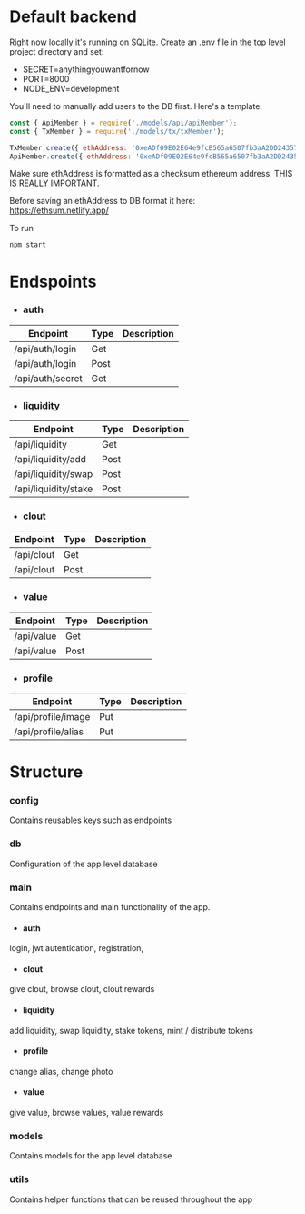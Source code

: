 # Default backend

Right now locally it's running on SQLite.
Create an .env file in the top level project directory and set:
* SECRET=anythingyouwantfornow
* PORT=8000
* NODE_ENV=development


You'll need to manually add users to the DB first. Here's a template:
```javascript
const { ApiMember } = require('./models/api/apiMember');
const { TxMember } = require('./models/tx/txMember');

TxMember.create({ ethAddress: '0xeADf09E02E64e9fcB565a6507fb3aA2DD24357b2', type: 'PERSONAL', createdEpoch: 0 })
ApiMember.create({ ethAddress: '0xeADf09E02E64e9fcB565a6507fb3aA2DD24357b2', alias: 'z', createdEpoch: 0 })
```

Make sure ethAddress is formatted as a checksum ethereum address. THIS IS REALLY IMPORTANT.

Before saving an ethAddress to DB format it here:
https://ethsum.netlify.app/


To run

```bash
npm start
```
# Endspoints
- ### auth
| Endpoint  | Type | Description
| ------------- | ------------- | ------------- |
| /api/auth/login  | Get  |   |
| /api/auth/login  | Post  |   |
| /api/auth/secret  | Get  |   |

- ### liquidity
| Endpoint  | Type | Description
| ------------- | ------------- | ------------- |
| /api/liquidity  | Get  |   |
| /api/liquidity/add  | Post  |   |
| /api/liquidity/swap  | Post  |   |
| /api/liquidity/stake  | Post  |   |

- ### clout
| Endpoint  | Type | Description
| ------------- | ------------- | ------------- |
| /api/clout  | Get  |   |
| /api/clout  | Post  |   |

- ### value
| Endpoint  | Type | Description
| ------------- | ------------- | ------------- |
| /api/value  | Get  |   |
| /api/value  | Post  |   |

- ### profile
| Endpoint  | Type | Description
| ------------- | ------------- | ------------- |
| /api/profile/image  | Put  |   |
| /api/profile/alias  | Put  |   |


# Structure
### config
Contains reusables keys such as endpoints
### db
Configuration of the app level database
### main
Contains endpoints and main functionality of the app.
- #### auth
login, jwt autentication, registration, 
- #### clout
give clout, browse clout, clout rewards
- #### liquidity
add liquidity, swap liquidity, stake tokens, mint / distribute tokens
- #### profile
change alias, change photo
- #### value
give value, browse values, value rewards

### models
Contains models for the app level database

### utils
Contains helper functions that can be reused throughout the app
